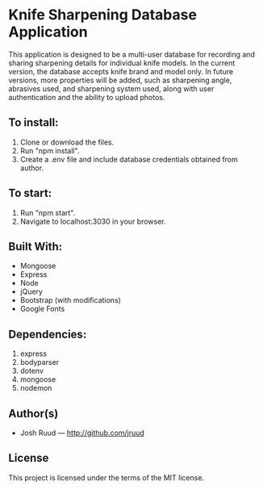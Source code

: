 # Knife Sharpening Database Application

This application is designed to be a multi-user database for recording and sharing sharpening details for individual knife models. In the current version, the database accepts knife brand and model only. In future versions, more properties will be added, such as sharpening angle, abrasives used, and sharpening system used, along with user authentication and the ability to upload photos.

## To install:

1. Clone or download the files.
2. Run "npm install".
3. Create a .env file and include database credentials obtained from author.

## To start:

1. Run "npm start".
2. Navigate to localhost:3030 in your browser.

## Built With:

* Mongoose
* Express
* Node
* jQuery
* Bootstrap (with modifications)
* Google Fonts 

## Dependencies:

1. express
2. bodyparser
3. dotenv
4. mongoose
5. nodemon

## Author(s)

* Josh Ruud — http://github.com/jruud

## License

This project is licensed under the terms of the MIT license.
